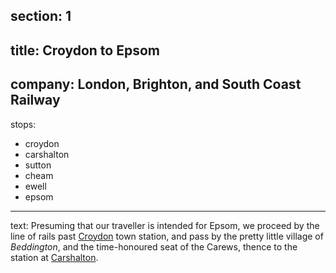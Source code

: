 ﻿section: 1
----
title: Croydon to Epsom
----
company: London, Brighton, and South Coast Railway
----
stops:
- croydon
- carshalton
- sutton
- cheam
- ewell
- epsom
----
text: Presuming that our traveller is intended for Epsom, we proceed by the line of rails past [Croydon](/stations/croydon) town station, and pass by the pretty little village of *Beddington*, and the time-honoured seat of the Carews, thence to the station at [Carshalton](/stations/carshalton).

